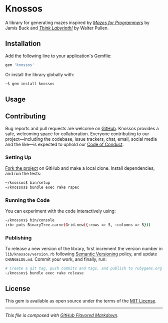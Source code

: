 # Knossos
A library for generating mazes inspired by [_Mazes for Programmers_][mfp] by
Jamis Buck and [_Think Labyrinth!_][tlab] by Walter Pullen.

## Installation
Add the following line to your application's Gemfile:
```bash
gem 'knossos'
```
Or install the library globally with:
```bash
~$ gem install knossos
```

## Usage

## Contributing
Bug reports and pull requests are welcome on [GitHub][orig]. Knossos provides
a safe, welcoming space for collaboration. Everyone contributing to our
project—including the codebase, issue trackers, chat, email, social media and
the like—is expected to uphold our [Code of Conduct][coc].

### Setting Up
[Fork the project][fork] on GitHub and make a local clone. Install dependencies,
and run the tests:
```bash
~/knossos$ bin/setup
~/knossos$ bundle exec rake rspec
```

### Running the Code
You can experiment with the code interactively using:
```bash
~/knossos$ bin/console
irb> puts BinaryTree.carve(Grid.new({:rows => 5, :columns => 5}))
```

### Publishing
To release a new version of the library, first increment the version number in
`lib/knossos/version.rb` following [Semantic Versioning][semv] policy, and
update `CHANGELOG.md`. Commit your work, and finally, run:
```bash
# Create a git tag, push commits and tags, and publish to rubygems.org
~/knossos$ bundle exec rake release
```

## License
This gem is available as open source under the terms of the [MIT License][mit].

---
_This file is composed with [GitHub Flavored Markdown][gfm]._

[coc]:  https://github.com/petejh/knossos/blob/master/CODE_OF_CONDUCT.md
[fork]: https://help.github.co://help.github.com/en/github/getting-started-with-github/fork-a-repo
[gfm]:  https://github.github.com/gfm/
[orig]: https://github.com/petejh/knossos
[mfp]:  https://pragprog.com/book/jbmaze/mazes-for-programmers
[mit]:  https://github.com/petejh/knossos/blob/master/LICENSE.txt
[semv]: https://semver.org
[tlab]: http://astrolog.org/labyrnth.htm
